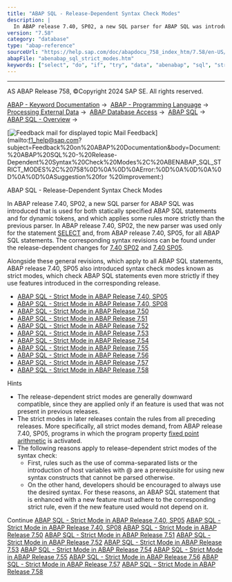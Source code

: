 ```yaml
---
title: "ABAP SQL - Release-Dependent Syntax Check Modes"
description: |
  In ABAP release 7.40, SP02, a new SQL parser for ABAP SQL was introduced that is used for both statically specified ABAP SQL statements and for dynamic tokens, and which applies some rules more strictly than the previous parser. In ABAP release 7.40, SP02, the new parser was used only for the statem
version: "7.58"
category: "database"
type: "abap-reference"
sourceUrl: "https://help.sap.com/doc/abapdocu_758_index_htm/7.58/en-US/abenabap_sql_strict_modes.htm"
abapFile: "abenabap_sql_strict_modes.htm"
keywords: ["select", "do", "if", "try", "data", "abenabap", "sql", "strict", "modes"]
---
```


* * *

AS ABAP Release 758, ©Copyright 2024 SAP SE. All rights reserved.

[ABAP - Keyword Documentation](https://help.sap.com/doc/abapdocu_758_index_htm/7.58/en-US/abenabap.htm) →  [ABAP - Programming Language](https://help.sap.com/doc/abapdocu_758_index_htm/7.58/en-US/abenabap_reference.htm) →  [Processing External Data](https://help.sap.com/doc/abapdocu_758_index_htm/7.58/en-US/abenabap_language_external_data.htm) →  [ABAP Database Access](https://help.sap.com/doc/abapdocu_758_index_htm/7.58/en-US/abendb_access.htm) →  [ABAP SQL](https://help.sap.com/doc/abapdocu_758_index_htm/7.58/en-US/abenabap_sql.htm) →  [ABAP SQL - Overview](https://help.sap.com/doc/abapdocu_758_index_htm/7.58/en-US/abenabap_sql_oview.htm) → 

 [![](Mail.gif?object=Mail.gif "Feedback mail for displayed topic") Mail Feedback](mailto:f1_help@sap.com?subject=Feedback%20on%20ABAP%20Documentation&body=Document:%20ABAP%20SQL%20-%20Release-Dependent%20Syntax%20Check%20Modes%2C%20ABENABAP_SQL_STRICT_MODES%2C%20758%0D%0A%0D%0AError:%0D%0A%0D%0A%0D%0A%0D%0ASuggestion%20for
%20improvement:)

ABAP SQL - Release-Dependent Syntax Check Modes

In ABAP release 7.40, SP02, a new SQL parser for ABAP SQL was introduced that is used for both statically specified ABAP SQL statements and for dynamic tokens, and which applies some rules more strictly than the previous parser. In ABAP release 7.40, SP02, the new parser was used only for the statement [SELECT](https://help.sap.com/doc/abapdocu_758_index_htm/7.58/en-US/abapselect.htm) and, from ABAP release 7.40, SP05, for all ABAP SQL statements. The corresponding syntax revisions can be found under the release-dependent changes for [7.40 SP02](https://help.sap.com/doc/abapdocu_758_index_htm/7.58/en-US/abennews-740-abap_sql.htm) and [7.40 SP05](https://help.sap.com/doc/abapdocu_758_index_htm/7.58/en-US/abennews-740_sp05-abap_sql.htm).

Alongside these general revisions, which apply to all ABAP SQL statements, ABAP release 7.40, SP05 also introduced syntax check modes known as strict modes, which check ABAP SQL statements even more strictly if they use features introduced in the corresponding release.

-   [ABAP SQL - Strict Mode in ABAP Release 7.40, SP05](https://help.sap.com/doc/abapdocu_758_index_htm/7.58/en-US/abenabap_sql_strictmode_740_sp05.htm)
-   [ABAP SQL - Strict Mode in ABAP Release 7.40, SP08](https://help.sap.com/doc/abapdocu_758_index_htm/7.58/en-US/abenabap_sql_strictmode_740_sp08.htm)
-   [ABAP SQL - Strict Mode in ABAP Release 7.50](https://help.sap.com/doc/abapdocu_758_index_htm/7.58/en-US/abenabap_sql_strictmode_750.htm)
-   [ABAP SQL - Strict Mode in ABAP Release 7.51](https://help.sap.com/doc/abapdocu_758_index_htm/7.58/en-US/abenabap_sql_strictmode_751.htm)
-   [ABAP SQL - Strict Mode in ABAP Release 7.52](https://help.sap.com/doc/abapdocu_758_index_htm/7.58/en-US/abenabap_sql_strictmode_752.htm)
-   [ABAP SQL - Strict Mode in ABAP Release 7.53](https://help.sap.com/doc/abapdocu_758_index_htm/7.58/en-US/abenabap_sql_strictmode_753.htm)
-   [ABAP SQL - Strict Mode in ABAP Release 7.54](https://help.sap.com/doc/abapdocu_758_index_htm/7.58/en-US/abenabap_sql_strictmode_754.htm)
-   [ABAP SQL - Strict Mode in ABAP Release 7.55](https://help.sap.com/doc/abapdocu_758_index_htm/7.58/en-US/abenabap_sql_strictmode_755.htm)
-   [ABAP SQL - Strict Mode in ABAP Release 7.56](https://help.sap.com/doc/abapdocu_758_index_htm/7.58/en-US/abenabap_sql_strictmode_756.htm)
-   [ABAP SQL - Strict Mode in ABAP Release 7.57](https://help.sap.com/doc/abapdocu_758_index_htm/7.58/en-US/abenabap_sql_strictmode_757.htm)
-   [ABAP SQL - Strict Mode in ABAP Release 7.58](https://help.sap.com/doc/abapdocu_758_index_htm/7.58/en-US/abenabap_sql_strictmode_758.htm)

Hints

-   The release-dependent strict modes are generally downward compatible, since they are applied only if an feature is used that was not present in previous releases.
-   The strict modes in later releases contain the rules from all preceding releases. More specifically, all strict modes demand, from ABAP release 7.40, SP05, programs in which the program property [fixed point arithmetic](https://help.sap.com/doc/abapdocu_758_index_htm/7.58/en-US/abenfixed_point_arithmetic_glosry.htm "Glossary Entry") is activated.
-   The following reasons apply to release-dependent strict modes of the syntax check:
    -   First, rules such as the use of comma-separated lists or the introduction of host variables with @ are a prerequisite for using new syntax constructs that cannot be parsed otherwise.
    -   On the other hand, developers should be encouraged to always use the desired syntax. For these reasons, an ABAP SQL statement that is enhanced with a new feature must adhere to the corresponding strict rule, even if the new feature used would not depend on it.

Continue
[ABAP SQL - Strict Mode in ABAP Release 7.40, SP05](https://help.sap.com/doc/abapdocu_758_index_htm/7.58/en-US/abenabap_sql_strictmode_740_sp05.htm)
[ABAP SQL - Strict Mode in ABAP Release 7.40, SP08](https://help.sap.com/doc/abapdocu_758_index_htm/7.58/en-US/abenabap_sql_strictmode_740_sp08.htm)
[ABAP SQL - Strict Mode in ABAP Release 7.50](https://help.sap.com/doc/abapdocu_758_index_htm/7.58/en-US/abenabap_sql_strictmode_750.htm)
[ABAP SQL - Strict Mode in ABAP Release 7.51](https://help.sap.com/doc/abapdocu_758_index_htm/7.58/en-US/abenabap_sql_strictmode_751.htm)
[ABAP SQL - Strict Mode in ABAP Release 7.52](https://help.sap.com/doc/abapdocu_758_index_htm/7.58/en-US/abenabap_sql_strictmode_752.htm)
[ABAP SQL - Strict Mode in ABAP Release 7.53](https://help.sap.com/doc/abapdocu_758_index_htm/7.58/en-US/abenabap_sql_strictmode_753.htm)
[ABAP SQL - Strict Mode in ABAP Release 7.54](https://help.sap.com/doc/abapdocu_758_index_htm/7.58/en-US/abenabap_sql_strictmode_754.htm)
[ABAP SQL - Strict Mode in ABAP Release 7.55](https://help.sap.com/doc/abapdocu_758_index_htm/7.58/en-US/abenabap_sql_strictmode_755.htm)
[ABAP SQL - Strict Mode in ABAP Release 7.56](https://help.sap.com/doc/abapdocu_758_index_htm/7.58/en-US/abenabap_sql_strictmode_756.htm)
[ABAP SQL - Strict Mode in ABAP Release 7.57](https://help.sap.com/doc/abapdocu_758_index_htm/7.58/en-US/abenabap_sql_strictmode_757.htm)
[ABAP SQL - Strict Mode in ABAP Release 7.58](https://help.sap.com/doc/abapdocu_758_index_htm/7.58/en-US/abenabap_sql_strictmode_758.htm)